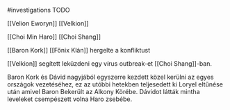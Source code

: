 #investigations
TODO





[[Velion Eworyn]]
[[Velkion]]

[[Choi Min Haro]]
[[Choi Shang]]

[[Baron Kork]]
[[Főnix Klán]] hergelte a konfliktust

[[Velkion]] segített leküzdeni egy vírus outbreak-et [[Choi Shang]]-ban.

Baron Kork és Dávid nagyjából egyszerre kezdett közel kerülni az egyes országok vezetéséhez, ez az utóbbi hetekben teljesedett ki Loryel eltűnése után amivel Baron Bekerült az Alkony Körébe. 
Dávidot látták mintha leveleket csempészett volna Haro zsebébe.